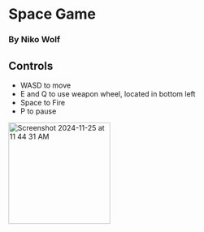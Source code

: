 # Space Game
### By Niko Wolf

## Controls
- WASD to move
- E and Q to use weapon wheel, located in bottom left
- Space to Fire
- P to pause

<img width="200" alt="Screenshot 2024-11-25 at 11 44 31 AM" src="https://github.com/user-attachments/assets/6e6a4d4d-bf68-4ed1-83ba-905b78338434">
